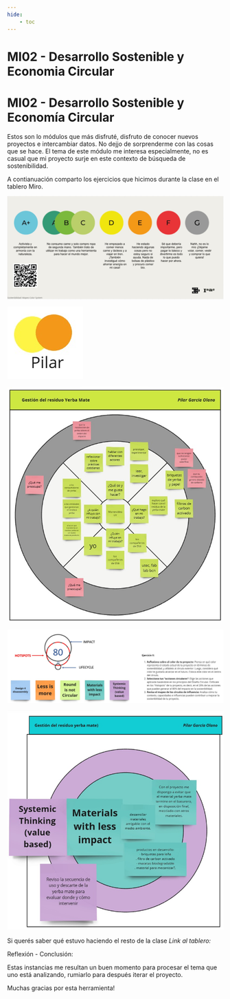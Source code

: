 ```yaml
---
hide:
    - toc
---
```


# MI02 - Desarrollo Sostenible y Economia Circular


# MI02 - Desarrollo Sostenible y Economía Circular

Estos son lo módulos que más disfruté, disfruto de conocer nuevos proyectos e intercambiar datos. No dejjo de sorprenderme con las cosas que se hace. El tema de este módulo me interesa especialmente, no es casual que mi proyecto surje en este contexto de búsqueda de sostenibilidad. 

A contianuación comparto los ejercicios que hicimos durante la clase en el tablero Miro.

![](../images/MI02/mi02_01.jpg)

![](../images/MI02/mi02_02.jpg)

![](../images/MI02/mi02_03.jpg)

![](../images/MI02/mi02_04.jpg)

![](../images/MI02/mi02_05.jpg)


Si querés saber qué estuvo haciendo el resto de la clase *Link al tablero: [](https://miro.com/app/board/uXjVKjpb7U4=/)*


Reflexión - Conclusión:

Estas instancias me resultan un buen momento para procesar el tema que uno está analizando, rumiarlo para después iterar el proyecto.

Muchas gracias por esta herramienta!